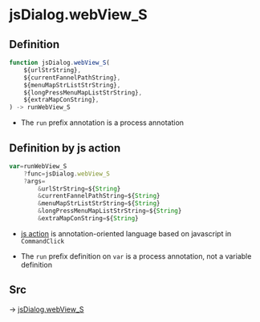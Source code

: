 # jsDialog.webView_S

## Definition

```js.js
function jsDialog.webView_S(
	${urlStrString},
	${currentFannelPathString},
	${menuMapStrListStrString},
	${longPressMenuMapListStrString},
	${extraMapConString},
) -> runWebView_S
```

- The `run` prefix annotation is a process annotation
## Definition by js action

```js.js
var=runWebView_S
	?func=jsDialog.webView_S
	?args=
		&urlStrString=${String}
		&currentFannelPathString=${String}
		&menuMapStrListStrString=${String}
		&longPressMenuMapListStrString=${String}
		&extraMapConString=${String}
```

- [js action](#) is annotation-oriented language based on javascript in `CommandClick`

- The `run` prefix definition on `var` is a process annotation, not a variable definition

## Src

-> [jsDialog.webView_S](https://github.com/puutaro/CommandClick/blob/master/app/src/main/java/com/puutaro/commandclick/fragment_lib/terminal_fragment/js_interface/dialog/JsDialog.kt#L329)


